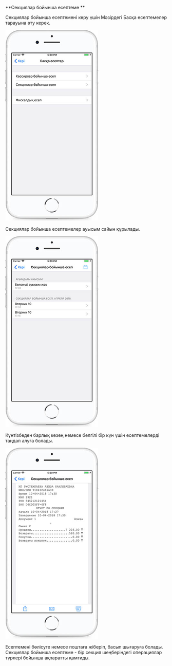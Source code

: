 **Секциялар бойынша есептеме **

Секциялар бойынша есептемені көру үшін Мәзірдегі Басқа есептемелер тарауына өту керек.

![](../assets/Simulator_Screen_Shot_-_iPhone_8_Plus_-_2018-04-10_at_17.30.22.jpg)

Секциялар бойынша есептемелер ауысым сайын құрылады.

![](../assets/Simulator_Screen_Shot_-_iPhone_8_Plus_-_2018-04-10_at_17.30.40.jpg)

Күнтізбеден барлық кезең немесе белгілі бір күн үшін есептемелерді таңдап алуға болады.

![](../assets/Simulator_Screen_Shot_-_iPhone_8_Plus_-_2018-04-10_at_17.30.43.jpg)

Есептемені бөлісуге немесе поштаға жіберіп, басып шығаруға болады. Секциялар бойынша есептеме - бір секция шеңберіндегі операциялар түрлері бойынша ақпаратты қамтиды.

